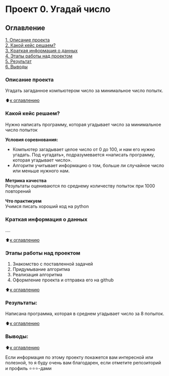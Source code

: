 # Проект 0. Угадай число

## Оглавление  
[1. Описание проекта](https://github.com/Alexander1Konstantinov/DS/tree/main/Project_0/README.md#Описание-проекта)  
[2. Какой кейс решаем?](https://github.com/Alexander1Konstantinov/DS/tree/main/Project_0/README.md#Какой-кейс-решаем?)  
[3. Краткая информация о данных](https://github.com/Alexander1Konstantinov/DS/tree/main/Project_0/README.md#Краткая-информация-о-данных)  
[4. Этапы работы над проектом](https://github.com/Alexander1Konstantinov/DS/tree/main/Project_0/README.md#Этапы-работы-над-проектом)  
[5. Результат](https://github.com/Alexander1Konstantinov/DS/tree/main/Project_0/README.md#Результат)    
[6. Выводы](https://github.com/Alexander1Konstantinov/DS/tree/main/Project_0/README.md#Выводы) 

### Описание проекта    
Угадать загаданное компьютером число за минимальное число попытк.

:arrow_up:[к оглавлению](https://github.com/Alexander1Konstantinov/DS/tree/main/Project_0/READ.md#Оглавление)


### Какой кейс решаем?    
Нужно написать программу, которая угадывает число за минимальное число попыток

**Условия соревнования:**  
- Компьютер загадывает целое число от 0 до 100, и нам его нужно угадать. Под «угадать», подразумевается «написать программу, которая угадывает число».
- Алгоритм учитывает информацию о том, больше ли случайное число или меньше нужного нам.

**Метрика качества**     
Результаты оцениваются по среднему количеству попыток при 1000 повторений

**Что практикуем**     
Учимся писать хороший код на python


### Краткая информация о данных
....
  
:arrow_up:[к оглавлению](https://github.com/Alexander1Konstantinov/DS/tree/main/Project_0/README.md#Оглавление)


### Этапы работы над проектом  
1. Знакомство с поставленной задачей
2. Придумывание алгоритма
3. Реализация алгоритма
4. Оформление проекта и отправка его на github

:arrow_up:[к оглавлению](https://github.com/Alexander1Konstantinov/DS/tree/main/Project_0/README.md#Оглавление)


### Результаты:  
Написана программа, которая в среднем угадывает число за 8 попыток.

:arrow_up:[к оглавлению](https://github.com/Alexander1Konstantinov/DS/tree/main/Project_0/README.md#Оглавление)


### Выводы:  


:arrow_up:[к оглавлению](https://github.com/Alexander1Konstantinov/DS/tree/main/Project_0/README.md#Оглавление)


Если информация по этому проекту покажется вам интересной или полезной, то я буду очень вам благодарен, если отметите репозиторий и профиль ⭐️⭐️⭐️-дами
